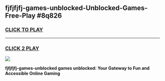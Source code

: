 
## fjfjfjfj-games-unblocked-Unblocked-Games-Free-Play #8q826
<h3>
<a href="https://us.freeplayer.one?title=fjfjfjfj-games-unblocked&ref=9M">CLICK TO PLAY</a></h3>
<hr>

<h3>
<a href="https://us.freeplayer.one?title=fjfjfjfj-games-unblocked&ref=9M">CLICK 2 PLAY</a>
  
</h3>

<a href="https://us.freeplayer.one?title=fjfjfjfj-games-unblocked&ref=9M"><img src="https://clearcache.store/games.png"></a>


**fjfjfjfj-games-unblocked games unblocked: Your Gateway to Fun and Accessible Online Gaming**
